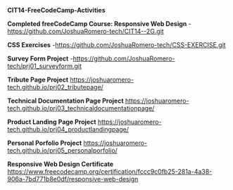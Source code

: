 **CIT14-FreeCodeCamp-Activities**

**Completed freeCodeCamp Course: Responsive Web Design**
-https://github.com/JoshuaRomero-tech/CIT14--2G.git

**CSS Exercises**
-https://github.com/JoshuaRomero-tech/CSS-EXERCISE.git

**Survey Form Project**
-https://github.com/JoshuaRomero-tech/prj01_surveyform.git

**Tribute Page Project**
https://joshuaromero-tech.github.io/prj02_tributepage/

**Technical Documentation Page Project**
https://joshuaromero-tech.github.io/prj03_technicaldocumentationpage/

**Product Landing Page Project**
https://joshuaromero-tech.github.io/prj04_productlandingpage/

**Personal Porfolio Project**
https://joshuaromero-tech.github.io/prj05_personalporfolio/

**Responsive Web Design Certificate**
https://www.freecodecamp.org/certification/fccc9c0fb25-281a-4a38-906a-7bd771b8e0df/responsive-web-design
